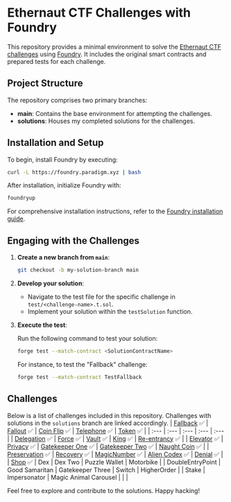 # Ethernaut CTF Challenges with Foundry

This repository provides a minimal environment to solve the [Ethernaut CTF challenges](https://ethernaut.openzeppelin.com/) using [Foundry](https://book.getfoundry.sh/). It includes the original smart contracts and prepared tests for each challenge.

## Project Structure

The repository comprises two primary branches:

- **main**: Contains the base environment for attempting the challenges.
- **solutions**: Houses my completed solutions for the challenges.

## Installation and Setup

To begin, install Foundry by executing:

```bash
curl -L https://foundry.paradigm.xyz | bash
```

After installation, initialize Foundry with:

```bash
foundryup
```

For comprehensive installation instructions, refer to the [Foundry installation guide](https://book.getfoundry.sh/getting-started/installation).

## Engaging with the Challenges

1. **Create a new branch from `main`**:

   ```bash
   git checkout -b my-solution-branch main
   ```

2. **Develop your solution**:

   - Navigate to the test file for the specific challenge in `test/<challenge-name>.t.sol`.
   - Implement your solution within the `testSolution` function.

3. **Execute the test**:

   Run the following command to test your solution:

   ```bash
   forge test --match-contract <SolutionContractName>
   ```

   For instance, to test the "Fallback" challenge:

   ```bash
   forge test --match-contract TestFallback
   ```

## Challenges

Below is a list of challenges included in this repository. Challenges with solutions in the `solutions` branch are linked accordingly.
| [Fallback](https://github.com/vesla0x1/ethernaut-foundry/tree/solutions/test/01_Fallback.t.sol) ✅ | [Fallout](https://github.com/vesla0x1/ethernaut-foundry/tree/solutions/test/02_Fallout.t.sol) ✅ | [Coin Flip](https://github.com/vesla0x1/ethernaut-foundry/tree/solutions/test/03_CoinFlip.t.sol) ✅ | [Telephone](https://github.com/vesla0x1/ethernaut-foundry/tree/solutions/test/04_Telephone.t.sol) ✅ | [Token](https://github.com/vesla0x1/ethernaut-foundry/tree/solutions/test/05_Token.t.sol) ✅ |
| :--- | :--- | :--- | :--- | :--- |
| [Delegation](https://github.com/vesla0x1/ethernaut-foundry/tree/solutions/test/06_Delegation.t.sol) ✅ | [Force](https://github.com/vesla0x1/ethernaut-foundry/tree/solutions/test/07_Force.t.sol) ✅ | [Vault](https://github.com/vesla0x1/ethernaut-foundry/tree/solutions/test/08_Vault.t.sol) ✅ | [King](https://github.com/vesla0x1/ethernaut-foundry/tree/solutions/test/09_King.t.sol) ✅ | [Re-entrancy](https://github.com/vesla0x1/ethernaut-foundry/tree/solutions/test/10_Reentrance.t.sol) ✅ |
| [Elevator](https://github.com/vesla0x1/ethernaut-foundry/tree/solutions/test/11_Elevator.t.sol) ✅ | [Privacy](https://github.com/vesla0x1/ethernaut-foundry/tree/solutions/test/12_Privacy.t.sol) ✅ | [Gatekeeper One](https://github.com/vesla0x1/ethernaut-foundry/tree/solutions/test/13_GatekeeperOne.t.sol) ✅ | [Gatekeeper Two](https://github.com/vesla0x1/ethernaut-foundry/tree/solutions/test/14_GatekeeperTwo.t.sol) ✅ | [Naught Coin](https://github.com/vesla0x1/ethernaut-foundry/blob/solutions/test/15_NaughtCoin.sol) ✅ |
| [Preservation](https://github.com/vesla0x1/ethernaut-foundry/blob/solutions/test/16_Preservation.sol) ✅ | [Recovery](https://github.com/vesla0x1/ethernaut-foundry/blob/solutions/test/17_Recovery.sol) ✅ | [MagicNumber](https://github.com/vesla0x1/ethernaut-foundry/blob/solutions/test/18_MagicNumber.sol) ✅ | [Alien Codex](https://github.com/vesla0x1/ethernaut-foundry/blob/solutions/test/19_AlienCodex.sol) ✅ | [Denial](https://github.com/vesla0x1/ethernaut-foundry/blob/solutions/test/20_Denial.sol) ✅  |
| [Shop](https://github.com/vesla0x1/ethernaut-foundry/blob/solutions/test/21_Shop.sol) ✅ | Dex | Dex Two | Puzzle Wallet | Motorbike |
| DoubleEntryPoint | Good Samaritan | Gatekeeper Three | Switch | HigherOrder |
| Stake | Impersonator | Magic Animal Carousel | | |

Feel free to explore and contribute to the solutions. Happy hacking! 
